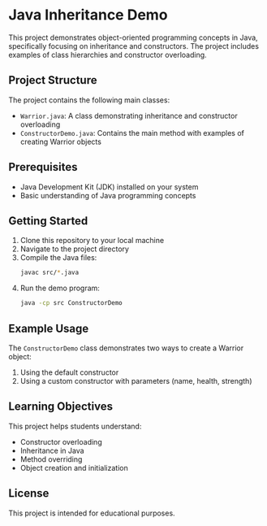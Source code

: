 # Java Inheritance Demo

This project demonstrates object-oriented programming concepts in Java, specifically focusing on inheritance and constructors. The project includes examples of class hierarchies and constructor overloading.

## Project Structure

The project contains the following main classes:
- `Warrior.java`: A class demonstrating inheritance and constructor overloading
- `ConstructorDemo.java`: Contains the main method with examples of creating Warrior objects

## Prerequisites

- Java Development Kit (JDK) installed on your system
- Basic understanding of Java programming concepts

## Getting Started

1. Clone this repository to your local machine
2. Navigate to the project directory
3. Compile the Java files:
   ```bash
   javac src/*.java
   ```
4. Run the demo program:
   ```bash
   java -cp src ConstructorDemo
   ```

## Example Usage

The `ConstructorDemo` class demonstrates two ways to create a Warrior object:
1. Using the default constructor
2. Using a custom constructor with parameters (name, health, strength)

## Learning Objectives

This project helps students understand:
- Constructor overloading
- Inheritance in Java
- Method overriding
- Object creation and initialization

## License

This project is intended for educational purposes.
